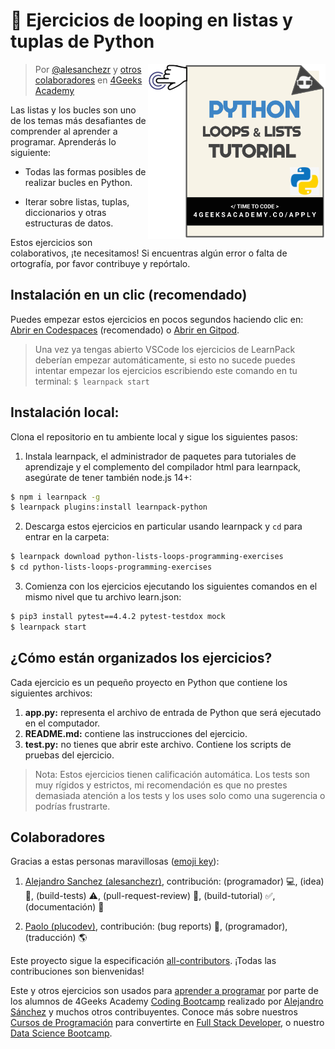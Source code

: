 <!-- hide -->
# 🐍 Ejercicios de looping en listas y tuplas de Python

<a href="https://www.4geeksacademy.co"><img height="280" align="right" src="https://github.com/4GeeksAcademy/python-lists-loops-programming-exercises/blob/master/python-lp-badge.png"></a>

> Por [@alesanchezr](https://twitter.com/alesanchezr) y [otros colaboradores](https://github.com/4GeeksAcademy/python-lists-loops-programming-exercises/graphs/contributors) en [4Geeks Academy](https://4geeksacademy.co/)

<!-- endhide -->

Las listas y los bucles son uno de los temas más desafiantes de comprender al aprender a programar. Aprenderás lo siguiente:

+ Todas las formas posibles de realizar bucles en Python.

+ Iterar sobre listas, tuplas, diccionarios y otras estructuras de datos.

Estos ejercicios son colaborativos, ¡te necesitamos! Si encuentras algún error o falta de ortografía, por favor contribuye y repórtalo.

<!-- hide -->

## Instalación en un clic (recomendado)

Puedes empezar estos ejercicios en pocos segundos haciendo clic en: [Abrir en Codespaces](https://codespaces.new/?repo=4GeeksAcademy/python-lists-loops-programming-exercises) (recomendado) o [Abrir en Gitpod](https://gitpod.io#https://github.com/4GeeksAcademy/python-lists-loops-programming-exercises).

> Una vez ya tengas abierto VSCode los ejercicios de LearnPack deberían empezar automáticamente, si esto no sucede puedes intentar empezar los ejercicios escribiendo este comando en tu terminal: `$ learnpack start`

## Instalación local:

Clona el repositorio en tu ambiente local y sigue los siguientes pasos:

1. Instala learnpack, el administrador de paquetes para tutoriales de aprendizaje y el complemento del compilador html para learnpack, asegúrate de tener también node.js 14+:

```bash
$ npm i learnpack -g
$ learnpack plugins:install learnpack-python
```

2. Descarga estos ejercicios en particular usando learnpack y `cd` para entrar en la carpeta:

```bash
$ learnpack download python-lists-loops-programming-exercises
$ cd python-lists-loops-programming-exercises
```


3. Comienza con los ejercicios ejecutando los siguientes comandos en el mismo nivel que tu archivo learn.json:

```bash
$ pip3 install pytest==4.4.2 pytest-testdox mock
$ learnpack start
```

<!-- endhide -->

## ¿Cómo están organizados los ejercicios?

Cada ejercicio es un pequeño proyecto en Python que contiene los siguientes archivos:

1. **app.py:** representa el archivo de entrada de Python que será ejecutado en el computador.
2. **README.md:** contiene las instrucciones del ejercicio.
3. **test.py:** no tienes que abrir este archivo. Contiene los scripts de pruebas del ejercicio.

> Nota: Estos ejercicios tienen calificación automática. Los tests son muy rígidos y estrictos, mi recomendación es que no prestes demasiada atención a los tests y los uses solo como una sugerencia o podrías frustrarte.

## Colaboradores
 
Gracias a estas personas maravillosas ([emoji key](https://github.com/kentcdodds/all-contributors#emoji-key)):

1. [Alejandro Sanchez (alesanchezr)](https://github.com/alesanchezr), contribución: (programador) 💻, (idea) 🤔, (build-tests) ⚠️, (pull-request-review) 👀, (build-tutorial) ✅, (documentación) 📖

2. [Paolo (plucodev)](https://github.com/plucodev), contribución: (bug reports) 🐛, (programador), (traducción) 🌎

Este proyecto sigue la especificación [all-contributors](https://github.com/kentcdodds/all-contributors). ¡Todas las contribuciones son bienvenidas!

Este y otros ejercicios son usados para [aprender a programar](https://4geeksacademy.com/es/aprender-a-programar/aprender-a-programar-desde-cero) por parte de los alumnos de 4Geeks Academy [Coding Bootcamp](https://4geeksacademy.com/us/coding-bootcamp) realizado por [Alejandro Sánchez](https://twitter.com/alesanchezr) y muchos otros contribuyentes. Conoce más sobre nuestros [Cursos de Programación](https://4geeksacademy.com/es/curso-de-programacion-desde-cero?lang=es) para convertirte en [Full Stack Developer](https://4geeksacademy.com/es/coding-bootcamps/desarrollador-full-stack/?lang=es), o nuestro [Data Science Bootcamp](https://4geeksacademy.com/es/coding-bootcamps/curso-datascience-machine-learning).
